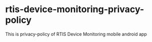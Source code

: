 # rtis-device-monitoring-privacy-policy
This is privacy-policy of  RTIS Device Monitoring mobile android app
